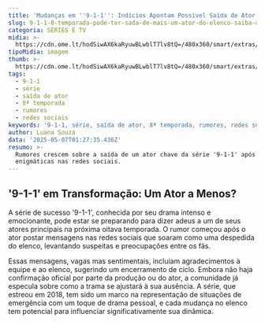 ```yaml
---
title: 'Mudanças em ''9-1-1'': Indícios Apontam Possível Saída de Ator na 8ª Temporada'
slug: 9-1-1-8-temporada-pode-ter-sada-de-mais-um-ator-do-elenco-saiba-qual
categoria: SÉRIES E TV
midia: >-
  https://cdn.ome.lt/hodSiwAX6kaRyuwBLwblT7lv8tQ=/480x360/smart/extras/conteudos/Design_sem_nome_-_2025-05-06T204748.442.png
tipoMidia: imagem
thumb: >-
  https://cdn.ome.lt/hodSiwAX6kaRyuwBLwblT7lv8tQ=/480x360/smart/extras/conteudos/Design_sem_nome_-_2025-05-06T204748.442.png
tags:
  - 9-1-1
  - série
  - saída de ator
  - 8ª temporada
  - rumores
  - redes sociais
keywords: '9-1-1, série, saída de ator, 8ª temporada, rumores, redes sociais'
author: Luana Souza
data: '2025-05-07T01:27:35.436Z'
resumo: >-
  Rumores crescem sobre a saída de um ator chave da série '9-1-1' após mensagens
  enigmáticas nas redes sociais.
---
```




## '9-1-1' em Transformação: Um Ator a Menos?

A série de sucesso '9-1-1', conhecida por seu drama intenso e emocionante, pode estar se preparando para dizer adeus a um de seus atores principais na próxima oitava temporada. O rumor começou após o ator postar mensagens nas redes sociais que soaram como uma despedida do elenco, levantando suspeitas e preocupações entre os fãs.

Essas mensagens, vagas mas sentimentais, incluíam agradecimentos à equipe e ao elenco, sugerindo um encerramento de ciclo. Embora não haja confirmação oficial por parte da produção ou do ator, a comunidade já especula sobre como a trama se ajustará à sua ausência. A série, que estreou em 2018, tem sido um marco na representação de situações de emergência com um toque de drama pessoal, e cada mudança no elenco tem potencial para influenciar significativamente sua dinâmica.

